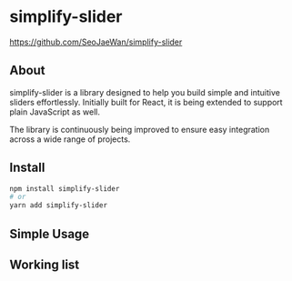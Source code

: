 # simplify-slider

https://github.com/SeoJaeWan/simplify-slider

## About

simplify-slider is a library designed to help you build simple and intuitive sliders effortlessly.
Initially built for React, it is being extended to support plain JavaScript as well.

The library is continuously being improved to ensure easy integration across a wide range of projects.

## Install

```bash
npm install simplify-slider
# or
yarn add simplify-slider
```

## Simple Usage

## Working list
